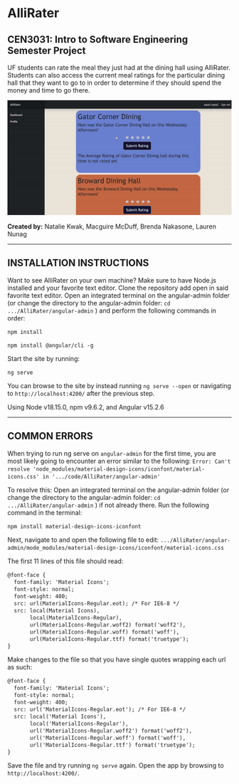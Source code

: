 # AlliRater
## CEN3031: Intro to Software Engineering Semester Project

UF students can rate the meal they just had at the dining hall using AlliRater. Students can also access the current meal ratings for the particular dining hall that they want to go to in order to determine if they should spend the money and time to go there.

![demo-gif](./demo.gif)

**Created by:** Natalie Kwak, Macguire McDuff, Brenda Nakasone, Lauren Nunag


-----------------------------

## INSTALLATION INSTRUCTIONS

Want to see AlliRater on your own machine? 
Make sure to have Node.js installed and your favorite text editor.
Clone the repository add open in said favorite text editor.
Open an integrated terminal on the angular-admin folder (or change the directory to the angular-admin folder: ```cd .../AlliRater/angular-admin``` ) and perform the following commands in order:
```
npm install
```
```
npm install @angular/cli -g
```
Start the site by running:
```
ng serve 
```
You can browse to the site by instead running ```ng serve --open``` or navigating to ```http://localhost:4200/``` after the previous step.

Using Node v18.15.0, npm v9.6.2, and Angular v15.2.6

-----------------------------

## COMMON ERRORS

When trying to run ng serve on ```angular-admin``` for the first time, you are most likely going to encounter an error similar to the following: ```Error: Can't resolve 'node_modules/material-design-icons/iconfont/material-icons.css' in '.../code/AlliRater/angular-admin'```

To resolve this:
Open an integrated terminal on the angular-admin folder (or change the directory to the angular-admin folder: ```cd .../AlliRater/angular-admin``` ) if not already there. Run the following command in the terminal:
```
npm install material-design-icons-iconfont
```

Next, navigate to and open the following file to edit: ```.../AlliRater/angular-admin/mode_modules/material-design-icons/iconfont/material-icons.css```

The first 11 lines of this file should read:
```
@font-face {
  font-family: 'Material Icons';
  font-style: normal;
  font-weight: 400;
  src: url(MaterialIcons-Regular.eot); /* For IE6-8 */
  src: local(Material Icons),
       local(MaterialIcons-Regular),
       url(MaterialIcons-Regular.woff2) format('woff2'),
       url(MaterialIcons-Regular.woff) format('woff'),
       url(MaterialIcons-Regular.ttf) format('truetype');
}
```

Make changes to the file so that you have single quotes wrapping each url as such:
```
@font-face {
  font-family: 'Material Icons';
  font-style: normal;
  font-weight: 400;
  src: url('MaterialIcons-Regular.eot'); /* For IE6-8 */
  src: local('Material Icons'),
       local('MaterialIcons-Regular'),
       url('MaterialIcons-Regular.woff2') format('woff2'),
       url('MaterialIcons-Regular.woff') format('woff'),
       url('MaterialIcons-Regular.ttf') format('truetype');
}
```

Save the file and try running ```ng serve``` again. Open the app by browsing to ```http://localhost:4200/```.
